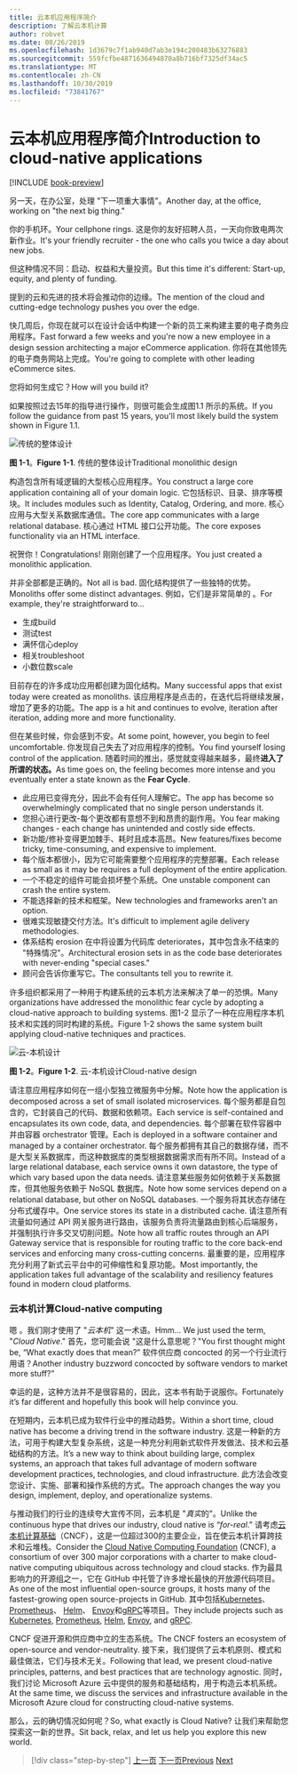 ```yaml
---
title: 云本机应用程序简介
description: 了解云本机计算
author: robvet
ms.date: 08/26/2019
ms.openlocfilehash: 1d3679c7f1ab940d7ab3e194c200483b63276883
ms.sourcegitcommit: 559fcfbe4871636494870a8b716bf7325df34ac5
ms.translationtype: MT
ms.contentlocale: zh-CN
ms.lasthandoff: 10/30/2019
ms.locfileid: "73841767"
---
```

# <a name="introduction-to-cloud-native-applications"></a><span data-ttu-id="ac76b-103">云本机应用程序简介</span><span class="sxs-lookup"><span data-stu-id="ac76b-103">Introduction to cloud-native applications</span></span>

[!INCLUDE [book-preview](../../../includes/book-preview.md)]

<span data-ttu-id="ac76b-104">另一天，在办公室，处理 "下一项重大事情"。</span><span class="sxs-lookup"><span data-stu-id="ac76b-104">Another day, at the office, working on "the next big thing."</span></span>

<span data-ttu-id="ac76b-105">你的手机环。</span><span class="sxs-lookup"><span data-stu-id="ac76b-105">Your cellphone rings.</span></span> <span data-ttu-id="ac76b-106">这是你的友好招聘人员，一天向你致电两次新作业。</span><span class="sxs-lookup"><span data-stu-id="ac76b-106">It's your friendly recruiter - the one who calls you twice a day about new jobs.</span></span>

<span data-ttu-id="ac76b-107">但这种情况不同：启动、权益和大量投资。</span><span class="sxs-lookup"><span data-stu-id="ac76b-107">But this time it's different: Start-up, equity, and plenty of funding.</span></span>

<span data-ttu-id="ac76b-108">提到的云和先进的技术将会推动你的边缘。</span><span class="sxs-lookup"><span data-stu-id="ac76b-108">The mention of the cloud and cutting-edge technology pushes you over the edge.</span></span>

<span data-ttu-id="ac76b-109">快几周后，你现在就可以在设计会话中构建一个新的员工来构建主要的电子商务应用程序。</span><span class="sxs-lookup"><span data-stu-id="ac76b-109">Fast forward a few weeks and you're now a new employee in a design session architecting a major eCommerce application.</span></span> <span data-ttu-id="ac76b-110">你将在其他领先的电子商务网站上完成。</span><span class="sxs-lookup"><span data-stu-id="ac76b-110">You're going to complete with other leading eCommerce sites.</span></span>

<span data-ttu-id="ac76b-111">您将如何生成它？</span><span class="sxs-lookup"><span data-stu-id="ac76b-111">How will you build it?</span></span>

<span data-ttu-id="ac76b-112">如果按照过去15年的指导进行操作，则很可能会生成图1.1 所示的系统。</span><span class="sxs-lookup"><span data-stu-id="ac76b-112">If you follow the guidance from past 15 years, you'll most likely build the system shown in Figure 1.1.</span></span>

![传统的整体设计](./media/monolithic-design.png)

<span data-ttu-id="ac76b-114">**图 1-1**。</span><span class="sxs-lookup"><span data-stu-id="ac76b-114">**Figure 1-1**.</span></span> <span data-ttu-id="ac76b-115">传统的整体设计</span><span class="sxs-lookup"><span data-stu-id="ac76b-115">Traditional monolithic design</span></span>

<span data-ttu-id="ac76b-116">构造包含所有域逻辑的大型核心应用程序。</span><span class="sxs-lookup"><span data-stu-id="ac76b-116">You construct a large core application containing all of your domain logic.</span></span> <span data-ttu-id="ac76b-117">它包括标识、目录、排序等模块。</span><span class="sxs-lookup"><span data-stu-id="ac76b-117">It includes modules such as Identity, Catalog, Ordering, and more.</span></span> <span data-ttu-id="ac76b-118">核心应用与大型关系数据库通信。</span><span class="sxs-lookup"><span data-stu-id="ac76b-118">The core app communicates with a large relational database.</span></span> <span data-ttu-id="ac76b-119">核心通过 HTML 接口公开功能。</span><span class="sxs-lookup"><span data-stu-id="ac76b-119">The core exposes functionality via an HTML interface.</span></span>

<span data-ttu-id="ac76b-120">祝贺你！</span><span class="sxs-lookup"><span data-stu-id="ac76b-120">Congratulations!</span></span>  <span data-ttu-id="ac76b-121">刚刚创建了一个应用程序。</span><span class="sxs-lookup"><span data-stu-id="ac76b-121">You just created a monolithic application.</span></span>

<span data-ttu-id="ac76b-122">并非全部都是正确的。</span><span class="sxs-lookup"><span data-stu-id="ac76b-122">Not all is bad.</span></span> <span data-ttu-id="ac76b-123">固化结构提供了一些独特的优势。</span><span class="sxs-lookup"><span data-stu-id="ac76b-123">Monoliths offer some distinct advantages.</span></span> <span data-ttu-id="ac76b-124">例如，它们是非常简单的 。</span><span class="sxs-lookup"><span data-stu-id="ac76b-124">For example, they're straightforward to...</span></span>

- <span data-ttu-id="ac76b-125">生成</span><span class="sxs-lookup"><span data-stu-id="ac76b-125">build</span></span>
- <span data-ttu-id="ac76b-126">测试</span><span class="sxs-lookup"><span data-stu-id="ac76b-126">test</span></span>
- <span data-ttu-id="ac76b-127">满怀信心</span><span class="sxs-lookup"><span data-stu-id="ac76b-127">deploy</span></span>
- <span data-ttu-id="ac76b-128">相关</span><span class="sxs-lookup"><span data-stu-id="ac76b-128">troubleshoot</span></span>
- <span data-ttu-id="ac76b-129">小数位数</span><span class="sxs-lookup"><span data-stu-id="ac76b-129">scale</span></span>

<span data-ttu-id="ac76b-130">目前存在的许多成功应用都创建为固化结构。</span><span class="sxs-lookup"><span data-stu-id="ac76b-130">Many successful apps that exist today were created as monoliths.</span></span> <span data-ttu-id="ac76b-131">该应用程序是点击的，在迭代后将继续发展，增加了更多的功能。</span><span class="sxs-lookup"><span data-stu-id="ac76b-131">The app is a hit and continues to evolve, iteration after iteration, adding more and more functionality.</span></span>

<span data-ttu-id="ac76b-132">但在某些时候，你会感到不安。</span><span class="sxs-lookup"><span data-stu-id="ac76b-132">At some point, however, you begin to feel uncomfortable.</span></span> <span data-ttu-id="ac76b-133">你发现自己失去了对应用程序的控制。</span><span class="sxs-lookup"><span data-stu-id="ac76b-133">You find yourself losing control of the application.</span></span> <span data-ttu-id="ac76b-134">随着时间的推出，感觉就变得越来越多，最终**进入了所谓的状态。**</span><span class="sxs-lookup"><span data-stu-id="ac76b-134">As time goes on, the feeling becomes more intense and you eventually enter a state known as the **Fear Cycle**.</span></span>

- <span data-ttu-id="ac76b-135">此应用已变得充分，因此不会有任何人理解它。</span><span class="sxs-lookup"><span data-stu-id="ac76b-135">The app has become so overwhelmingly complicated that no single person understands it.</span></span>
- <span data-ttu-id="ac76b-136">您担心进行更改-每个更改都有意想不到和昂贵的副作用。</span><span class="sxs-lookup"><span data-stu-id="ac76b-136">You fear making changes - each change has unintended and costly side effects.</span></span>
- <span data-ttu-id="ac76b-137">新功能/修补变得更加棘手、耗时且成本高昂。</span><span class="sxs-lookup"><span data-stu-id="ac76b-137">New features/fixes become tricky, time-consuming, and expensive to implement.</span></span>
- <span data-ttu-id="ac76b-138">每个版本都很小，因为它可能需要整个应用程序的完整部署。</span><span class="sxs-lookup"><span data-stu-id="ac76b-138">Each release as small as it may be requires a full deployment of the entire application.</span></span>
- <span data-ttu-id="ac76b-139">一个不稳定的组件可能会损坏整个系统。</span><span class="sxs-lookup"><span data-stu-id="ac76b-139">One unstable component can crash the entire system.</span></span>
- <span data-ttu-id="ac76b-140">不能选择新的技术和框架。</span><span class="sxs-lookup"><span data-stu-id="ac76b-140">New technologies and frameworks aren't an option.</span></span>
- <span data-ttu-id="ac76b-141">很难实现敏捷交付方法。</span><span class="sxs-lookup"><span data-stu-id="ac76b-141">It's difficult to implement agile delivery methodologies.</span></span>
- <span data-ttu-id="ac76b-142">体系结构 erosion 在中将设置为代码库 deteriorates，其中包含永不结束的 "特殊情况"。</span><span class="sxs-lookup"><span data-stu-id="ac76b-142">Architectural erosion sets in as the code base deteriorates with never-ending "special cases."</span></span>
- <span data-ttu-id="ac76b-143">顾问会告诉你重写它。</span><span class="sxs-lookup"><span data-stu-id="ac76b-143">The consultants tell you to rewrite it.</span></span>

<span data-ttu-id="ac76b-144">许多组织都采用了一种用于构建系统的云本机方法来解决了单一的恐惧。</span><span class="sxs-lookup"><span data-stu-id="ac76b-144">Many organizations have addressed the monolithic fear cycle by adopting a cloud-native approach to building systems.</span></span> <span data-ttu-id="ac76b-145">图1-2 显示了一种在应用程序本机技术和实践的同时构建的系统。</span><span class="sxs-lookup"><span data-stu-id="ac76b-145">Figure 1-2 shows the same system built applying cloud-native techniques and practices.</span></span>

![云-本机设计](./media/cloud-native-design.png)

<span data-ttu-id="ac76b-147">**图 1-2**。</span><span class="sxs-lookup"><span data-stu-id="ac76b-147">**Figure 1-2**.</span></span> <span data-ttu-id="ac76b-148">云-本机设计</span><span class="sxs-lookup"><span data-stu-id="ac76b-148">Cloud-native design</span></span>

<span data-ttu-id="ac76b-149">请注意应用程序如何在一组小型独立微服务中分解。</span><span class="sxs-lookup"><span data-stu-id="ac76b-149">Note how the application is decomposed across a set of small isolated microservices.</span></span> <span data-ttu-id="ac76b-150">每个服务都是自包含的，它封装自己的代码、数据和依赖项。</span><span class="sxs-lookup"><span data-stu-id="ac76b-150">Each service is self-contained and encapsulates its own code, data, and dependencies.</span></span> <span data-ttu-id="ac76b-151">每个部署在软件容器中并由容器 orchestrator 管理。</span><span class="sxs-lookup"><span data-stu-id="ac76b-151">Each is deployed in a software container and managed by a container orchestrator.</span></span> <span data-ttu-id="ac76b-152">每个服务都拥有其自己的数据存储，而不是大型关系数据库，而这种数据库的类型根据数据需求而有所不同。</span><span class="sxs-lookup"><span data-stu-id="ac76b-152">Instead of a large relational database, each service owns it own datastore, the type of which vary based upon the data needs.</span></span> <span data-ttu-id="ac76b-153">请注意某些服务如何依赖于关系数据库，但其他服务依赖于 NoSQL 数据库。</span><span class="sxs-lookup"><span data-stu-id="ac76b-153">Note how some services depend on a relational database, but other on NoSQL databases.</span></span> <span data-ttu-id="ac76b-154">一个服务将其状态存储在分布式缓存中。</span><span class="sxs-lookup"><span data-stu-id="ac76b-154">One service stores its state in a distributed cache.</span></span> <span data-ttu-id="ac76b-155">请注意所有流量如何通过 API 网关服务进行路由，该服务负责将流量路由到核心后端服务，并强制执行许多交叉切削问题。</span><span class="sxs-lookup"><span data-stu-id="ac76b-155">Note how all traffic routes through an API Gateway service that is responsible for routing traffic to the core back-end services  and enforcing many cross-cutting concerns.</span></span> <span data-ttu-id="ac76b-156">最重要的是，应用程序充分利用了新式云平台中的可伸缩性和复原功能。</span><span class="sxs-lookup"><span data-stu-id="ac76b-156">Most importantly, the application takes full advantage of the scalability and resiliency features found in modern cloud platforms.</span></span>

### <a name="cloud-native-computing"></a><span data-ttu-id="ac76b-157">云本机计算</span><span class="sxs-lookup"><span data-stu-id="ac76b-157">Cloud-native computing</span></span>

<span data-ttu-id="ac76b-158">嗯 。我们刚才使用了 "*云本机*" 这一术语。</span><span class="sxs-lookup"><span data-stu-id="ac76b-158">Hmm... We just used the term, "*Cloud Native*."</span></span> <span data-ttu-id="ac76b-159">首先，您可能会说 "这是什么意思呢？"</span><span class="sxs-lookup"><span data-stu-id="ac76b-159">You first thought might be, “What exactly does that mean?”</span></span> <span data-ttu-id="ac76b-160">软件供应商 concocted 的另一个行业流行用语？</span><span class="sxs-lookup"><span data-stu-id="ac76b-160">Another industry buzzword concocted by software vendors to market more stuff?”</span></span>

<span data-ttu-id="ac76b-161">幸运的是，这种方法并不是很容易的，因此，这本书有助于说服你。</span><span class="sxs-lookup"><span data-stu-id="ac76b-161">Fortunately it’s far different and hopefully this book will help convince you.</span></span>

<span data-ttu-id="ac76b-162">在短期内，云本机已成为软件行业中的推动趋势。</span><span class="sxs-lookup"><span data-stu-id="ac76b-162">Within a short time, cloud native has become a driving trend in the software industry.</span></span> <span data-ttu-id="ac76b-163">这是一种新的方法，可用于构建大型复杂系统，这是一种充分利用新式软件开发做法、技术和云基础结构的方法。</span><span class="sxs-lookup"><span data-stu-id="ac76b-163">It’s a new way to think about building large, complex systems, an approach that takes full advantage of modern software development practices, technologies, and cloud infrastructure.</span></span> <span data-ttu-id="ac76b-164">此方法会改变您设计、实施、部署和操作系统的方式。</span><span class="sxs-lookup"><span data-stu-id="ac76b-164">The approach changes the way you design, implement, deploy, and operationalize systems.</span></span>

<span data-ttu-id="ac76b-165">与推动我们的行业的连续夸大宣传不同，云本机是 "*真实*的"。</span><span class="sxs-lookup"><span data-stu-id="ac76b-165">Unlike the continuous hype that drives our industry, cloud native is “*for-real*.”</span></span> <span data-ttu-id="ac76b-166">请考虑[云本机计算基础](https://www.cncf.io/)（CNCF），这是一位超过300的主要企业，旨在使云本机计算跨技术和云堆栈。</span><span class="sxs-lookup"><span data-stu-id="ac76b-166">Consider the [Cloud Native Computing Foundation](https://www.cncf.io/) (CNCF), a consortium of over 300 major corporations with a charter to make cloud-native computing ubiquitous across technology and cloud stacks.</span></span> <span data-ttu-id="ac76b-167">作为最具影响力的开源组之一，它在 GitHub 中托管了许多增长最快的开放源代码项目。</span><span class="sxs-lookup"><span data-stu-id="ac76b-167">As one of the most influential open-source groups, it hosts many of the fastest-growing open source-projects in GitHub.</span></span> <span data-ttu-id="ac76b-168">其中包括[Kubernetes](https://kubernetes.io/)、 [Prometheus](https://prometheus.io/)、 [Helm](https://helm.sh/)、 [Envoy](https://www.envoyproxy.io/)和[gRPC](https://grpc.io/)等项目。</span><span class="sxs-lookup"><span data-stu-id="ac76b-168">They include projects such as [Kubernetes](https://kubernetes.io/), [Prometheus](https://prometheus.io/), [Helm](https://helm.sh/), [Envoy](https://www.envoyproxy.io/), and [gRPC](https://grpc.io/).</span></span>

<span data-ttu-id="ac76b-169">CNCF 促进开源和供应商中立的生态系统。</span><span class="sxs-lookup"><span data-stu-id="ac76b-169">The CNCF fosters an ecosystem of open-source and vendor-neutrality.</span></span> <span data-ttu-id="ac76b-170">接下来，我们提供了云本机原则、模式和最佳做法，它们与技术无关。</span><span class="sxs-lookup"><span data-stu-id="ac76b-170">Following that lead, we present cloud-native principles, patterns, and best practices that are technology agnostic.</span></span> <span data-ttu-id="ac76b-171">同时，我们讨论 Microsoft Azure 云中提供的服务和基础结构，用于构造云本机系统。</span><span class="sxs-lookup"><span data-stu-id="ac76b-171">At the same time, we discuss the services and infrastructure available in the Microsoft Azure cloud for constructing cloud-native systems.</span></span>

<span data-ttu-id="ac76b-172">那么，云的确切情况如何呢？</span><span class="sxs-lookup"><span data-stu-id="ac76b-172">So, what exactly is Cloud Native?</span></span> <span data-ttu-id="ac76b-173">让我们来帮助您探索这一新的世界。</span><span class="sxs-lookup"><span data-stu-id="ac76b-173">Sit back, relax, and let us help you explore this new world.</span></span>

>[!div class="step-by-step"]
><span data-ttu-id="ac76b-174">[上一页](index.md)
>[下一页](definition.md)</span><span class="sxs-lookup"><span data-stu-id="ac76b-174">[Previous](index.md)
[Next](definition.md)</span></span>
